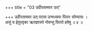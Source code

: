 +++
title = "03 उदीरतामवर उत्"

+++
उदीरतामवर उत् परास उन्मध्यमाः पितरः सोम्यासः ।  
असुं य ईयुरवृका ऋतज्ञास्ते नोवन्तु पितरो हवेषु ॥ ४ ॥